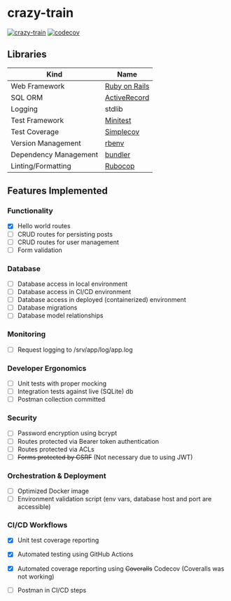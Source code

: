 # crazy-train

[![crazy-train](https://github.com/galactic-filament/crazy-train/actions/workflows/crazy-train.yml/badge.svg)](https://github.com/galactic-filament/crazy-train/actions/workflows/crazy-train.yml)
[![codecov](https://codecov.io/gh/galactic-filament/crazy-train/branch/main/graph/badge.svg?token=28OR37KWWY)](https://codecov.io/gh/galactic-filament/crazy-train)

## Libraries

| Kind                  | Name                                                   |
|-----------------------|--------------------------------------------------------|
| Web Framework         | [Ruby on Rails](https://rubyonrails.org/)              |
| SQL ORM               | [ActiveRecord](https://rubygems.org/gems/activerecord) |
| Logging               | stdlib                                                 |
| Test Framework        | [Minitest](https://github.com/seattlerb/minitest)      |
| Test Coverage         | [Simplecov](https://github.com/colszowka/simplecov)    |
| Version Management    | [rbenv](https://github.com/rbenv/ruby-build)           |
| Dependency Management | [bundler](https://bundler.io/)                         |
| Linting/Formatting    | [Rubocop](https://rubocop.org/)                        |

## Features Implemented

### Functionality
- [x] Hello world routes
- [ ] CRUD routes for persisting posts
- [ ] CRUD routes for user management
- [ ] Form validation

### Database
- [ ] Database access in local environment
- [ ] Database access in CI/CD environment
- [ ] Database access in deployed (containerized) environment
- [ ] Database migrations
- [ ] Database model relationships

### Monitoring
- [ ] Request logging to /srv/app/log/app.log

### Developer Ergonomics
- [ ] Unit tests with proper mocking
- [ ] Integration tests against live (SQLite) db
- [ ] Postman collection committed

### Security
- [ ] Password encryption using bcrypt
- [ ] Routes protected via Bearer token authentication
- [ ] Routes protected via ACLs
- [ ] ~~Forms protected by CSRF~~ (Not necessary due to using JWT)

### Orchestration & Deployment
- [ ] Optimized Docker image
- [ ] Environment validation script (env vars, database host and port are accessible)

### CI/CD Workflows
- [x] Unit test coverage reporting
- [x] Automated testing using GitHub Actions
- [x] Automated coverage reporting using ~~Coveralls~~ Codecov (Coveralls was not working)
- [ ] Postman in CI/CD steps

